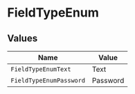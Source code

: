 # FieldTypeEnum


## Values

| Name                    | Value                   |
| ----------------------- | ----------------------- |
| `FieldTypeEnumText`     | Text                    |
| `FieldTypeEnumPassword` | Password                |